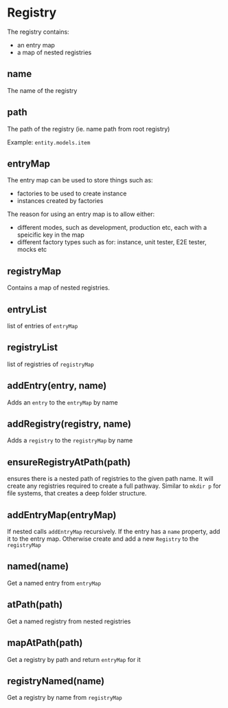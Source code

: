 # Registry

The registry contains:

- an entry map
- a map of nested registries

## name

The name of the registry

## path

The path of the registry (ie. name path from root registry)

Example: `entity.models.item`

## entryMap

The entry map can be used to store things such as:

- factories to be used to create instance
- instances created by factories

The reason for using an entry map is to allow either:

- different modes, such as development, production etc, each with a speicific key in the map
- different factory types such as for: instance, unit tester, E2E tester, mocks etc

## registryMap

Contains a map of nested registries.

## entryList

list of entries of `entryMap`

## registryList

list of registries of `registryMap`

## addEntry(entry, name)

Adds an `entry` to the `entryMap` by name

## addRegistry(registry, name)

Adds a `registry` to the `registryMap` by name

## ensureRegistryAtPath(path)

ensures there is a nested path of registries to the given path name.
It will create any registries required to create a full pathway.
Similar to `mkdir p` for file systems, that creates a deep folder structure.

## addEntryMap(entryMap)

If nested calls `addEntryMap` recursively.
If the entry has a `name` property, add it to the entry map.
Otherwise create and add a new `Registry` to the `registryMap`

## named(name)

Get a named entry from `entryMap`

## atPath(path)

Get a named registry from nested registries

## mapAtPath(path)

Get a registry by path and return `entryMap` for it

## registryNamed(name)

Get a registry by name from `registryMap`
